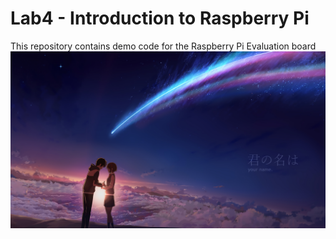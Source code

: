 # Lab4 - Introduction to Raspberry Pi

This repository contains demo code for the Raspberry Pi Evaluation board
![Expense Tracker Logo/Banner](./744908.jpg)
